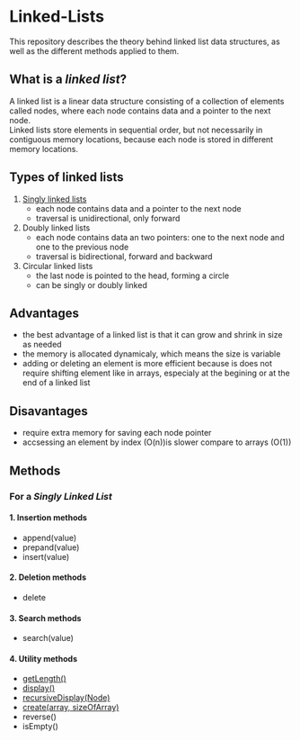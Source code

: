 # Linked-Lists
This repository describes the theory behind linked list data structures, as well as the different methods applied to them.

## What is a *linked list*?

A linked list is a linear data structure consisting of a collection of elements called nodes, where each node contains data and a pointer to the next node.<br>
Linked lists store elements in sequential order, but not necessarily in contiguous memory locations, because each node is stored in different memory locations.

## Types of linked lists

1. [Singly linked lists](https://github.com/SamiIonesi/Singly_Linked_Lists/tree/main)
    - each node contains data and a pointer to the next node
    - traversal is unidirectional, only forward
2. Doubly linked lists
    - each node contains data an two pointers: one to the next node and one to the previous node
    - traversal is bidirectional, forward and backward
3. Circular linked lists
    - the last node is pointed to the head, forming a circle
    - can be singly or doubly linked

## Advantages

- the best advantage of a linked list is that it can grow and shrink in size as needed
- the memory is allocated dynamicaly, which means the size is variable
- adding or deleting an element is more efficient because is does not require shifting element like in arrays, especialy at the begining or at the end of a linked list

## Disavantages

- require extra memory for saving each node pointer
- accsessing an element by index (O(n))is slower compare to arrays (O(1))

## Methods
### For a *Singly Linked List*

#### 1. Insertion methods
   - append(value)
   - prepand(value)
   - insert(value)
#### 2. Deletion methods
   - delete
#### 3. Search methods
   - search(value)
#### 4. Utility methods
   - [getLength()](https://github.com/SamiIonesi/Singly_Linked_Lists/blob/main/README.md#getlength)
   - [display()](https://github.com/SamiIonesi/Singly_Linked_Lists/blob/main/README.md#--display)
   - [recursiveDisplay(Node)](https://github.com/SamiIonesi/Singly_Linked_Lists/blob/main/README.md#--recursivedisplaynode)
   - [create(array, sizeOfArray)](https://github.com/SamiIonesi/Singly_Linked_Lists/blob/main/README.md#--createarray-sizeofarray)
   - reverse()
   - isEmpty()
